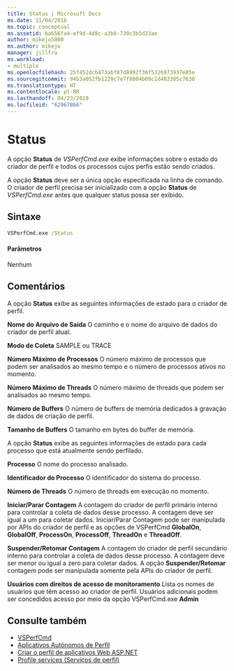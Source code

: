 ```yaml
---
title: Status | Microsoft Docs
ms.date: 11/04/2016
ms.topic: conceptual
ms.assetid: ba656fa4-ef9d-4d8c-a3b6-739c3b5d23ae
author: mikejo5000
ms.author: mikejo
manager: jillfra
ms.workload:
- multiple
ms.openlocfilehash: 25f452dcb473abf87d8992f36f5326973937e85e
ms.sourcegitcommit: 94b3a052fb1229c7e7f8804b09c1d403385c7630
ms.translationtype: HT
ms.contentlocale: pt-BR
ms.lasthandoff: 04/23/2019
ms.locfileid: "62967866"
---
```

# <a name="status"></a>Status
A opção **Status** de *VSPerfCmd.exe* exibe informações sobre o estado do criador de perfil e todos os processos cujos perfis estão sendo criados.

 A opção **Status** deve ser a única opção especificada na linha de comando. O criador de perfil precisa ser inicializado com a opção **Status** de *VSPerfCmd.exe* antes que qualquer status possa ser exibido.

## <a name="syntax"></a>Sintaxe

```cmd
VSPerfCmd.exe /Status
```

#### <a name="parameters"></a>Parâmetros
 Nenhum

## <a name="remarks"></a>Comentários
 A opção **Status** exibe as seguintes informações de estado para o criador de perfil.

 **Nome do Arquivo de Saída** O caminho e o nome do arquivo de dados do criador de perfil atual.

 **Modo de Coleta** SAMPLE ou TRACE

 **Número Máximo de Processos** O número máximo de processos que podem ser analisados ao mesmo tempo e o número de processos ativos no momento.

 **Número Máximo de Threads** O número máximo de threads que podem ser analisados ao mesmo tempo.

 **Número de Buffers** O número de buffers de memória dedicados à gravação de dados de criação de perfil.

 **Tamanho de Buffers** O tamanho em bytes do buffer de memória.

 A opção **Status** exibe as seguintes informações de estado para cada processo que está atualmente sendo perfilado.

 **Processo** O nome do processo analisado.

 **Identificador do Processo** O identificador do sistema do processo.

 **Número de Threads** O número de threads em execução no momento.

 **Iniciar/Parar Contagem** A contagem do criador de perfil primário interno para controlar a coleta de dados desse processo. A contagem deve ser igual a um para coletar dados. Iniciar/Parar Contagem pode ser manipulada por APIs do criador de perfil e as opções de VSPerfCmd **GlobalOn**, **GlobalOff**, **ProcessOn**, **ProcessOff**, **ThreadOn** e **ThreadOff**.

 **Suspender/Retomar Contagem** A contagem do criador de perfil secundário interno para controlar a coleta de dados desse processo. A contagem deve ser menor ou igual a zero para coletar dados. A opção **Suspender/Retomar** contagem pode ser manipulada somente pela APIs do criador de perfil.

 **Usuários com direitos de acesso de monitoramento** Lista os nomes de usuários que têm acesso ao criador de perfil. Usuários adicionais podem ser concedidos acesso por meio da opção VSPerfCmd.exe **Admin**

## <a name="see-also"></a>Consulte também
- [VSPerfCmd](../profiling/vsperfcmd.md)
- [Aplicativos Autônomos de Perfil](../profiling/command-line-profiling-of-stand-alone-applications.md)
- [Criar o perfil de aplicativos Web ASP.NET](../profiling/command-line-profiling-of-aspnet-web-applications.md)
- [Profile services (Serviços de perfil)](../profiling/command-line-profiling-of-services.md)